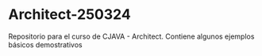 # Architect-250324
Repositorio para el curso de CJAVA - Architect. Contiene algunos ejemplos básicos demostrativos
